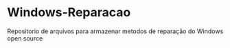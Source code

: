 # Windows-Reparacao
Repositorio de arquivos para armazenar metodos de reparação do Windows open source
